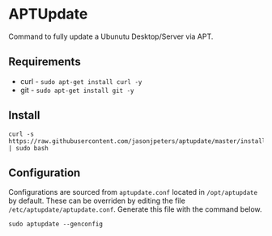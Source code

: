 # APTUpdate

Command to fully update a Ubunutu Desktop/Server via APT.

## Requirements

* curl - ```sudo apt-get install curl -y```
* git - ```sudo apt-get install git -y```

## Install

```
curl -s https://raw.githubusercontent.com/jasonjpeters/aptupdate/master/install.sh | sudo bash
```

## Configuration

Configurations are sourced from ```aptupdate.conf``` located in ```/opt/aptupdate``` by default. These can be overriden by editing the file ```/etc/aptupdate/aptupdate.conf```. Generate this file with the command below.

```
sudo aptupdate --genconfig
```